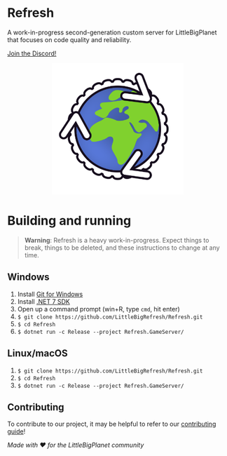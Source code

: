 # Refresh

A work-in-progress second-generation custom server for LittleBigPlanet that focuses on code quality and reliability.

[Join the Discord!](https://discord.gg/xN5yKdxmWG)

<p align="center">
  <img width="300" src="https://github.com/LittleBigRefresh/Branding/blob/main/icons/refresh_transparent_512x.png">
</p>

# Building and running

> **Warning**:
> Refresh is a heavy work-in-progress. Expect things to break, things to be deleted, and these instructions to change at any time.

## Windows

1. Install [Git for Windows](https://gitforwindows.org/)
2. Install [.NET 7 SDK](https://dotnet.microsoft.com/en-us/download/dotnet/7.0)
3. Open up a command prompt (win+R, type `cmd`, hit enter)
4. `$ git clone https://github.com/LittleBigRefresh/Refresh.git`
5. `$ cd Refresh`
6. `$ dotnet run -c Release --project Refresh.GameServer/`

## Linux/macOS
1. `$ git clone https://github.com/LittleBigRefresh/Refresh.git`
1. `$ cd Refresh`
1. `$ dotnet run -c Release --project Refresh.GameServer/`

## Contributing
To contribute to our project, it may be helpful to refer to our [contributing guide](CONTRIBUTING.md)!

*Made with :heart: for the LittleBigPlanet community*
